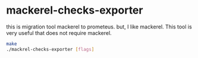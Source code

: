 # mackerel-checks-exporter

this is migration tool mackerel to prometeus.
but, I like mackerel.
This tool is very useful that does not require mackerel.

```bash
make
./mackrel-checks-exporter [flags]
```
